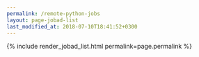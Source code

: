 ```yaml
---
permalink: /remote-python-jobs
layout: page-jobad-list
last_modified_at: 2018-07-10T18:41:52+0300
---
```

{% include render_jobad_list.html permalink=page.permalink %}
